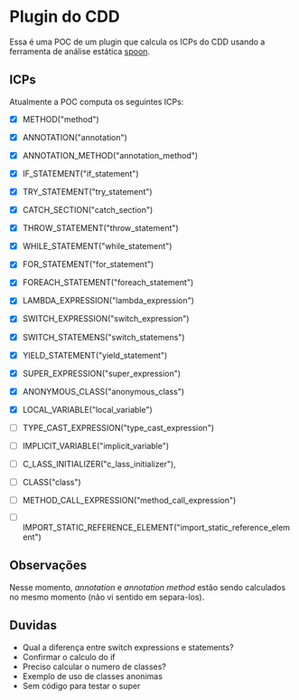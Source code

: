 # Plugin do CDD

Essa é uma POC de um plugin que calcula os ICPs do CDD usando a ferramenta de análise estática [spoon](https://github.com/INRIA/spoon).

## ICPs

Atualmente a POC computa os seguintes ICPs:

- [x] METHOD("method")
- [X] ANNOTATION("annotation")
- [X] ANNOTATION_METHOD("annotation_method")
- [X] IF_STATEMENT("if_statement")
- [X] TRY_STATEMENT("try_statement")
- [X] CATCH_SECTION("catch_section")
- [X] THROW_STATEMENT("throw_statement")
- [X] WHILE_STATEMENT("while_statement")
- [X] FOR_STATEMENT("for_statement")
- [X] FOREACH_STATEMENT("foreach_statement")
- [X] LAMBDA_EXPRESSION("lambda_expression")
- [X] SWITCH_EXPRESSION("switch_expression")
- [X] SWITCH_STATEMENS("switch_statemens") 
- [X] YIELD_STATEMENT("yield_statement")
- [X] SUPER_EXPRESSION("super_expression")
- [X] ANONYMOUS_CLASS("anonymous_class")
- [X] LOCAL_VARIABLE("local_variable")
- [ ] TYPE_CAST_EXPRESSION("type_cast_expression")
- [ ] IMPLICIT_VARIABLE("implicit_variable")
- [ ] C_LASS_INITIALIZER("c_lass_initializer"), 
- [ ] CLASS("class")
- [ ] METHOD_CALL_EXPRESSION("method_call_expression")
- [ ] IMPORT_STATIC_REFERENCE_ELEMENT("import_static_reference_element")


## Observações

Nesse momento, *annotation* e *annotation method* estão sendo calculados no mesmo momento (não vi sentido em separa-los).

## Duvidas
- Qual a diferença entre switch expressions e statements?
- Confirmar o calculo do if
- Preciso calcular o numero de classes?
- Exemplo de uso de classes anonimas
- Sem código para testar o super